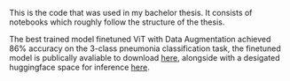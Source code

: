This is the code that was used in my bachelor thesis.
It consists of notebooks which roughly follow the structure of the thesis.

The best trained model finetuned ViT with Data Augmentation achieved 86% accuracy on the 3-class 
pneumonia classification task, the finetuned model is publically avaliable to download [here](https://huggingface.co/pawlo2013/vit-pneumonia-x-ray_3_class), alongside with a desigated huggingface space for inference [here](https://huggingface.co/spaces/pawlo2013/pawlo2013-vit-pneumonia-x-ray_3_class). 
